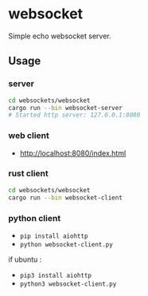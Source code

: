 # websocket

Simple echo websocket server.

## Usage

### server

```bash
cd websockets/websocket
cargo run --bin websocket-server
# Started http server: 127.0.0.1:8080
```

### web client

- [http://localhost:8080/index.html](http://localhost:8080/index.html)

### rust client

```bash
cd websockets/websocket
cargo run --bin websocket-client
```

### python client

- ``pip install aiohttp``
- ``python websocket-client.py``

if ubuntu :

- ``pip3 install aiohttp``
- ``python3 websocket-client.py``

